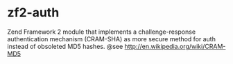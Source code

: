 zf2-auth
========

Zend Framework 2 module that implements a challenge-response authentication mechanism (CRAM-SHA) as more secure method for auth instead of obsoleted MD5 hashes.
@see http://en.wikipedia.org/wiki/CRAM-MD5